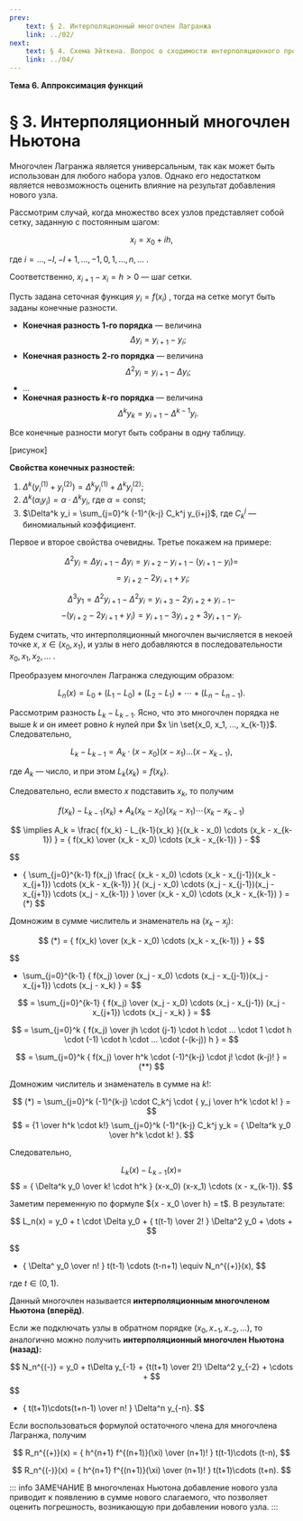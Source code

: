 ```yaml
---
prev:
    text: § 2. Интерполяционный многочлен Лагранжа
    link: ../02/
next:
    text: § 4. Схема Эйткена. Вопрос о сходимости интерполяционного процесса
    link: ../04/
---
```


**Тема 6. Аппроксимация функций**

# § 3. Интерполяционный многочлен Ньютона

Многочлен Лагранжа является универсальным, так как может быть использован для любого набора узлов. Однако его недостатком является невозможность оценить влияние на результат добавления нового узла.

Рассмотрим случай, когда множество всех узлов представляет собой сетку, заданную с постоянным шагом:

$$ x_i = x_0 + ih, $$

где $i = ..., -l, -l+1, ..., -1, 0, 1, ..., n, ...$ .

Соответственно, $x_{i+1} - x_i = h > 0$ — шаг сетки.

Пусть задана сеточная функция $y_i = f(x_i)$ , тогда на сетке могут быть заданы конечные разности.

* **Конечная разность 1-го порядка** — величина
  $$ \Delta y_i = y_{i+1} - y_i; $$
* **Конечная разность 2-го порядка** — величина
  $$ \Delta^2 y_i = y_{i+1} - \Delta y_i; $$
* ...
* **Конечная разность $k$-го порядка** — величина
  $$ \Delta^k y_k = y_{i+1} - \Delta^{k-1} y_i. $$

Все конечные разности могут быть собраны в одну таблицу.

[рисунок]

**Свойства конечных разностей:**

1. $\Delta^k \left(y_i^{(1)} + y_i^{(2)}\right) = \Delta^k y_i^{(1)} + \Delta^k y_i^{(2)}$;
2. $\Delta^k \left( \alpha_i y_i \right) = \alpha \cdot \Delta^k y_i$, где $\alpha = \text{const}$;
3. $\Delta^k y_i = \sum_{j=0}^k (-1)^{k-j} C_k^j y_{i+j}$, где $C_k^j$ — биномиальный коэффициент.

Первое и второе свойства очевидны. Третье покажем на примере:

$$ \Delta^2 y_i = \Delta y_{i+1} - \Delta y_i = y_{i+2} - y_{i+1} - (y_{i+1} - y_i) = $$
$$ = y_{i+2} - 2y_{i+1} + y_i; $$

$$ \Delta^3 y_1 = \Delta^2 y_{i+1} - \Delta^2 y_i = y_{i+3} - 2 y_{i+2} + y_{i-1} - $$
$$ - (y_{i+2} - 2y_{i+1} + y_i) = y_{i+1} - 3y_{i+2} + 3y_{i+1} - y_i. $$

Будем считать, что интерполяционный многочлен вычисляется в некоей точке $x$, $x \in (x_0, x_1)$, и узлы в него добавляются в последовательности $x_0, x_1, x_2, ...$ .

Преобразуем многочлен Лагранжа следующим образом:

$$
L_n(x) = L_0 + (L_1 - L_0) + (L_2 - L_1) + \cdots + (L_n - L_{n-1}).
$$

Рассмотрим разность $L_k - L_{k-1}$. Ясно, что это многочлен порядка не выше $k$ и он имеет ровно $k$ нулей при $x \in \set{x_0, x_1, ..., x_{k-1}}$. Следовательно,

$$
L_k - L_{k-1} = A_k \cdot (x-x_0)(x-x_1)\dots(x-x_{k-1}),
$$

где $A_k$ — число, и при этом $L_k(x_k) = f(x_k)$.

Следовательно, если вместо $x$ подставить $x_k$, то получим

$$
f(x_k) - L_{k-1}(x_k) + A_k(x_k - x_0)(x_k - x_1)\cdots(x_k - x_{k-1})
$$

$$
\implies A_k = \frac{ f(x_k) - L_{k-1}(x_k) }{(x_k - x_0) \cdots (x_k - x_{k-1}) } = { f(x_k) \over (x_k - x_0) \cdots (x_k - x_{k-1}) } - 
$$

$$
- { \sum_{j=0}^{k-1} f(x_j) \frac{ (x_k - x_0) \cdots (x_k - x_{j-1})(x_k - x_{j+1}) \cdots (x_k - x_{k-1}) }{ (x_j - x_0) \cdots (x_j - x_{j-1})(x_j - x_{j+1}) \cdots (x_j - x_{k-1}) } \over (x_k - x_0) \cdots (x_k - x_{k-1}) } = (*)
$$

Домножим в сумме числитель и знаменатель на $(x_k - x_j)$:

$$
(*) = { f(x_k) \over (x_k - x_0) \cdots (x_k - x_{k-1}) } +
$$

$$
+ \sum_{j=0}^{k-1} { f(x_j) \over (x_j - x_0) \cdots (x_j - x_{j-1})(x_j - x_{j+1}) \cdots (x_j - x_k) } =
$$

$$
= \sum_{j=0}^{k-1} { f(x_j) \over (x_j - x_0) \cdots (x_j - x_{j-1}) (x_j - x_{j+1}) \cdots (x_j - x_k) } = 
$$

$$
= \sum_{j=0}^k { f(x_j) \over jh \cdot (j-1) \cdot h \cdot ... \cdot 1 \cdot h \cdot (-1) \cdot h \cdot ... \cdot (-(k-j)) h } =
$$

$$
= \sum_{j=0}^k { f(x_j) \over h^k \cdot (-1)^{k-j} \cdot j! \cdot (k-j)! } = (**)
$$

Домножим числитель и знаменатель в сумме на $k!$:

$$
(*) = \sum_{j=0}^k (-1)^{k-j} \cdot C_k^j \cdot { y_j \over h^k \cdot k! } = 
$$
$$
= {1 \over h^k \cdot k!} \sum_{j=0}^k (-1)^{k-j} C_k^j y_k = { \Delta^k y_0 \over h^k \cdot k! }.
$$

Следовательно,

$$
L_k(x) - L_{k-1}(x) =
$$
$$
= { \Delta^k y_0 \over k! \cdot h^k } (x-x_0) (x-x_1) \cdots (x - x_{k-1}).
$$

Заметим переменную по формуле ${x - x_0 \over h} = t$. В результате:

$$
L_n(x) = y_0 + t \cdot \Delta y_0 + { t(t-1) \over 2! } \Delta^2 y_0 + \dots + 
$$

$$
+ { \Delta^ y_0 \over n! } t(t-1) \cdots (t-n+1) \equiv N_n^{(+)}(x),
$$

где $t \in (0, 1)$.

Данный многочлен называется **интерполяционным многочленом Ньютона (вперёд)**.

Если же подключать узлы в обратном порядке ($x_0, x_{-1}, x_{-2}, ...$), то аналогично можно получить **интерполяционный многочлен Ньютона (назад):**

$$
N_n^{(-)} = y_0 + t\Delta y_{-1} + {t(t+1) \over 2!} \Delta^2 y_{-2} + \cdots + 
$$
$$
+ { t(t+1)\cdots(t+n-1) \over n! } \Delta^n y_{-n}.
$$

Если воспользоваться формулой остаточного члена для многочлена Лагранжа, получим

$$
R_n^{(+)}(x) = { h^{n+1} f^{(n+1)}(\xi) \over (n+1)! } t(t-1)\cdots (t-n),
$$

$$
R_n^{(-)}(x) = { h^{n+1} f^{(n+1)}(\xi) \over (n+1)! } t(t+1)\cdots (t+n).
$$

::: info ЗАМЕЧАНИЕ
В многочленах Ньютона добавление нового узла приводит к появлению в сумме нового слагаемого, что позволяет оценить погрешность, возникающую при добавлении нового узла.
:::